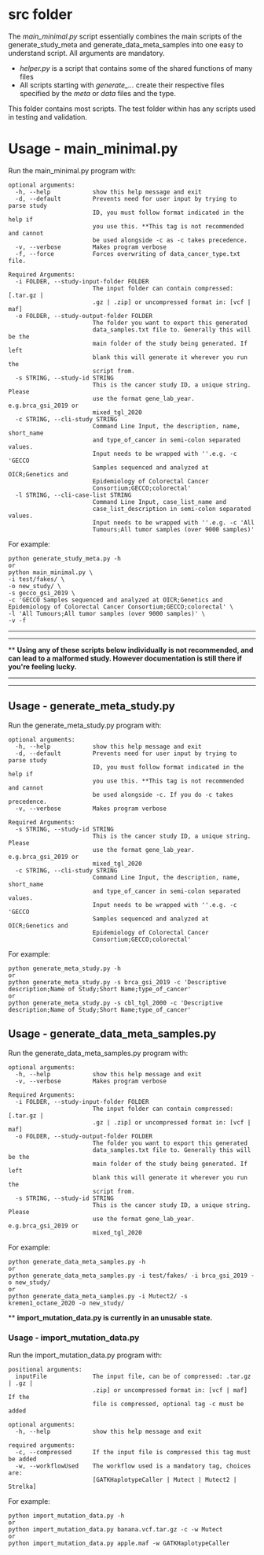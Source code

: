 # src folder
The _main_minimal.py_ script essentially combines the main scripts of the generate_study_meta and generate_data_meta_samples into one easy to understand script. All arguments are mandatory.

* _helper.py_ is a script that contains some of the shared functions of many files
* All scripts starting with _generate\_..._ create their respective files specified by the _meta_ or _data_ files and the type.


This folder contains most scripts. 
The test folder within has any scripts used in testing and validation.

# Usage - main_minimal.py
Run the main_minimal.py program with:

```
optional arguments:
  -h, --help            show this help message and exit
  -d, --default         Prevents need for user input by trying to parse study
                        ID, you must follow format indicated in the help if
                        you use this. **This tag is not recommended and cannot
                        be used alongside -c as -c takes precedence.
  -v, --verbose         Makes program verbose
  -f, --force           Forces overwriting of data_cancer_type.txt file.

Required Arguments:
  -i FOLDER, --study-input-folder FOLDER
                        The input folder can contain compressed: [.tar.gz |
                        .gz | .zip] or uncompressed format in: [vcf | maf]
  -o FOLDER, --study-output-folder FOLDER
                        The folder you want to export this generated
                        data_samples.txt file to. Generally this will be the
                        main folder of the study being generated. If left
                        blank this will generate it wherever you run the
                        script from.
  -s STRING, --study-id STRING
                        This is the cancer study ID, a unique string. Please
                        use the format gene_lab_year. e.g.brca_gsi_2019 or
                        mixed_tgl_2020
  -c STRING, --cli-study STRING
                        Command Line Input, the description, name, short_name
                        and type_of_cancer in semi-colon separated values.
                        Input needs to be wrapped with ''.e.g. -c 'GECCO
                        Samples sequenced and analyzed at OICR;Genetics and
                        Epidemiology of Colorectal Cancer
                        Consortium;GECCO;colorectal'
  -l STRING, --cli-case-list STRING
                        Command Line Input, case_list_name and
                        case_list_description in semi-colon separated values.
                        Input needs to be wrapped with ''.e.g. -c 'All
                        Tumours;All tumor samples (over 9000 samples)'
```

For example:

```
python generate_study_meta.py -h
or
python main_minimal.py \
-i test/fakes/ \
-o new_study/ \
-s gecco_gsi_2019 \
-c 'GECCO Samples sequenced and analyzed at OICR;Genetics and Epidemiology of Colorectal Cancer Consortium;GECCO;colorectal' \
-l 'All Tumours;All tumor samples (over 9000 samples)' \
-v -f
```
___
___

\*\*
**Using any of these scripts below individually is not recommended, and can lead to a malformed study. However documentation is still there if you're feeling lucky.**
___
___
## Usage - generate_meta_study.py
Run the generate_meta_study.py program with:

```
optional arguments:
  -h, --help            show this help message and exit
  -d, --default         Prevents need for user input by trying to parse study
                        ID, you must follow format indicated in the help if
                        you use this. **This tag is not recommended and cannot
                        be used alongside -c. If you do -c takes precedence.
  -v, --verbose         Makes program verbose

Required Arguments:
  -s STRING, --study-id STRING
                        This is the cancer study ID, a unique string. Please
                        use the format gene_lab_year. e.g.brca_gsi_2019 or
                        mixed_tgl_2020
  -c STRING, --cli-study STRING
                        Command Line Input, the description, name, short_name
                        and type_of_cancer in semi-colon separated values.
                        Input needs to be wrapped with ''.e.g. -c 'GECCO
                        Samples sequenced and analyzed at OICR;Genetics and
                        Epidemiology of Colorectal Cancer
                        Consortium;GECCO;colorectal'
```

For example:

```
python generate_meta_study.py -h
or
python generate_meta_study.py -s brca_gsi_2019 -c 'Descriptive description;Name of Study;Short Name;type_of_cancer'
or
python generate_meta_study.py -s cbl_tgl_2000 -c 'Descriptive description;Name of Study;Short Name;type_of_cancer'
```
## Usage - generate_data_meta_samples.py
Run the generate_data_meta_samples.py program with:

```
optional arguments:
  -h, --help            show this help message and exit
  -v, --verbose         Makes program verbose

Required Arguments:
  -i FOLDER, --study-input-folder FOLDER
                        The input folder can contain compressed: [.tar.gz |
                        .gz | .zip] or uncompressed format in: [vcf | maf]
  -o FOLDER, --study-output-folder FOLDER
                        The folder you want to export this generated
                        data_samples.txt file to. Generally this will be the
                        main folder of the study being generated. If left
                        blank this will generate it wherever you run the
                        script from.
  -s STRING, --study-id STRING
                        This is the cancer study ID, a unique string. Please
                        use the format gene_lab_year. e.g.brca_gsi_2019 or
                        mixed_tgl_2020
```

For example:

```
python generate_data_meta_samples.py -h
or
python generate_data_meta_samples.py -i test/fakes/ -i brca_gsi_2019 -o new_study/
or
python generate_data_meta_samples.py -i Mutect2/ -s kremen1_octane_2020 -o new_study/ 
```
\*\*
**import_mutation_data.py is currently in an unusable state.**
### Usage - import_mutation_data.py
Run the import_mutation_data.py program with:

```
positional arguments:
  inputFile             The input file, can be of compressed: .tar.gz | .gz |
                        .zip] or uncompressed format in: [vcf | maf] If the
                        file is compressed, optional tag -c must be added

optional arguments:
  -h, --help            show this help message and exit

required arguments:
  -c, --compressed      If the input file is compressed this tag must be added
  -w, --workflowUsed    The workflow used is a mandatory tag, choices are:
                        [GATKHaplotypeCaller | Mutect | Mutect2 | Strelka]
```

For example:

```
python import_mutation_data.py -h
or
python import_mutation_data.py banana.vcf.tar.gz -c -w Mutect
or
python import_mutation_data.py apple.maf -w GATKHaplotypeCaller
```